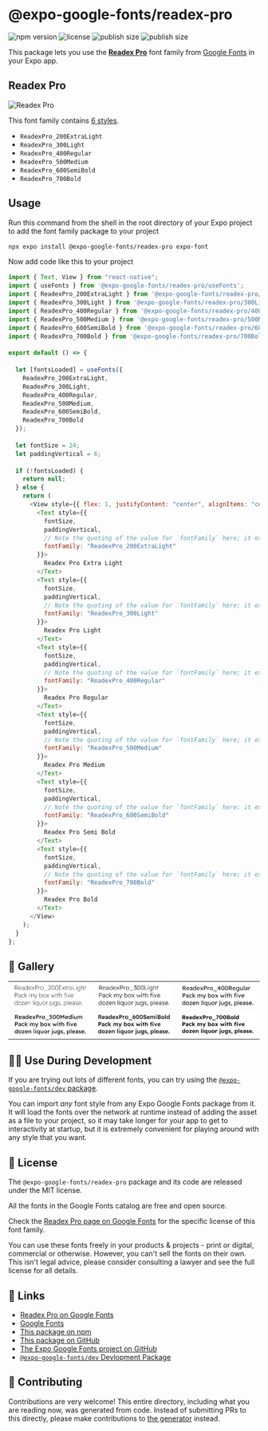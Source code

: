 # @expo-google-fonts/readex-pro

![npm version](https://flat.badgen.net/npm/v/@expo-google-fonts/readex-pro)
![license](https://flat.badgen.net/github/license/expo/google-fonts)
![publish size](https://flat.badgen.net/packagephobia/install/@expo-google-fonts/readex-pro)
![publish size](https://flat.badgen.net/packagephobia/publish/@expo-google-fonts/readex-pro)

This package lets you use the [**Readex Pro**](https://fonts.google.com/specimen/Readex+Pro) font family from [Google Fonts](https://fonts.google.com/) in your Expo app.

## Readex Pro

![Readex Pro](./font-family.png)

This font family contains [6 styles](#-gallery).

- `ReadexPro_200ExtraLight`
- `ReadexPro_300Light`
- `ReadexPro_400Regular`
- `ReadexPro_500Medium`
- `ReadexPro_600SemiBold`
- `ReadexPro_700Bold`

## Usage

Run this command from the shell in the root directory of your Expo project to add the font family package to your project

```sh
npx expo install @expo-google-fonts/readex-pro expo-font
```

Now add code like this to your project

```js
import { Text, View } from "react-native";
import { useFonts } from '@expo-google-fonts/readex-pro/useFonts';
import { ReadexPro_200ExtraLight } from '@expo-google-fonts/readex-pro/200ExtraLight';
import { ReadexPro_300Light } from '@expo-google-fonts/readex-pro/300Light';
import { ReadexPro_400Regular } from '@expo-google-fonts/readex-pro/400Regular';
import { ReadexPro_500Medium } from '@expo-google-fonts/readex-pro/500Medium';
import { ReadexPro_600SemiBold } from '@expo-google-fonts/readex-pro/600SemiBold';
import { ReadexPro_700Bold } from '@expo-google-fonts/readex-pro/700Bold';

export default () => {

  let [fontsLoaded] = useFonts({
    ReadexPro_200ExtraLight, 
    ReadexPro_300Light, 
    ReadexPro_400Regular, 
    ReadexPro_500Medium, 
    ReadexPro_600SemiBold, 
    ReadexPro_700Bold
  });

  let fontSize = 24;
  let paddingVertical = 6;

  if (!fontsLoaded) {
    return null;
  } else {
    return (
      <View style={{ flex: 1, justifyContent: "center", alignItems: "center" }}>
        <Text style={{
          fontSize,
          paddingVertical,
          // Note the quoting of the value for `fontFamily` here; it expects a string!
          fontFamily: "ReadexPro_200ExtraLight"
        }}>
          Readex Pro Extra Light
        </Text>
        <Text style={{
          fontSize,
          paddingVertical,
          // Note the quoting of the value for `fontFamily` here; it expects a string!
          fontFamily: "ReadexPro_300Light"
        }}>
          Readex Pro Light
        </Text>
        <Text style={{
          fontSize,
          paddingVertical,
          // Note the quoting of the value for `fontFamily` here; it expects a string!
          fontFamily: "ReadexPro_400Regular"
        }}>
          Readex Pro Regular
        </Text>
        <Text style={{
          fontSize,
          paddingVertical,
          // Note the quoting of the value for `fontFamily` here; it expects a string!
          fontFamily: "ReadexPro_500Medium"
        }}>
          Readex Pro Medium
        </Text>
        <Text style={{
          fontSize,
          paddingVertical,
          // Note the quoting of the value for `fontFamily` here; it expects a string!
          fontFamily: "ReadexPro_600SemiBold"
        }}>
          Readex Pro Semi Bold
        </Text>
        <Text style={{
          fontSize,
          paddingVertical,
          // Note the quoting of the value for `fontFamily` here; it expects a string!
          fontFamily: "ReadexPro_700Bold"
        }}>
          Readex Pro Bold
        </Text>
      </View>
    );
  }
};
```

## 🔡 Gallery


||||
|-|-|-|
|![ReadexPro_200ExtraLight](./200ExtraLight/ReadexPro_200ExtraLight.ttf.png)|![ReadexPro_300Light](./300Light/ReadexPro_300Light.ttf.png)|![ReadexPro_400Regular](./400Regular/ReadexPro_400Regular.ttf.png)||
|![ReadexPro_500Medium](./500Medium/ReadexPro_500Medium.ttf.png)|![ReadexPro_600SemiBold](./600SemiBold/ReadexPro_600SemiBold.ttf.png)|![ReadexPro_700Bold](./700Bold/ReadexPro_700Bold.ttf.png)||


## 👩‍💻 Use During Development

If you are trying out lots of different fonts, you can try using the [`@expo-google-fonts/dev` package](https://github.com/expo/google-fonts/tree/master/font-packages/dev#readme).

You can import _any_ font style from any Expo Google Fonts package from it. It will load the fonts over the network at runtime instead of adding the asset as a file to your project, so it may take longer for your app to get to interactivity at startup, but it is extremely convenient for playing around with any style that you want.


## 📖 License

The `@expo-google-fonts/readex-pro` package and its code are released under the MIT license.

All the fonts in the Google Fonts catalog are free and open source.

Check the [Readex Pro page on Google Fonts](https://fonts.google.com/specimen/Readex+Pro) for the specific license of this font family.

You can use these fonts freely in your products & projects - print or digital, commercial or otherwise. However, you can't sell the fonts on their own. This isn't legal advice, please consider consulting a lawyer and see the full license for all details.

## 🔗 Links

- [Readex Pro on Google Fonts](https://fonts.google.com/specimen/Readex+Pro)
- [Google Fonts](https://fonts.google.com/)
- [This package on npm](https://www.npmjs.com/package/@expo-google-fonts/readex-pro)
- [This package on GitHub](https://github.com/expo/google-fonts/tree/master/font-packages/readex-pro)
- [The Expo Google Fonts project on GitHub](https://github.com/expo/google-fonts)
- [`@expo-google-fonts/dev` Devlopment Package](https://github.com/expo/google-fonts/tree/master/font-packages/dev)

## 🤝 Contributing

Contributions are very welcome! This entire directory, including what you are reading now, was generated from code. Instead of submitting PRs to this directly, please make contributions to [the generator](https://github.com/expo/google-fonts/tree/master/packages/generator) instead.
